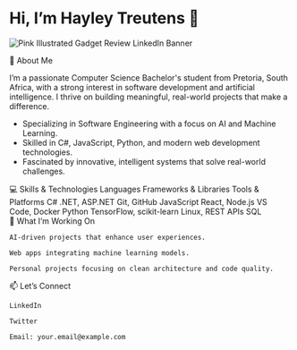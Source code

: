 # Hi, I’m Hayley Treutens 👋
![Pink Illustrated Gadget Review LinkedIn Banner](https://github.com/user-attachments/assets/1a5e384b-a14c-4947-86d4-e17d50a89807)

🌸 About Me

I’m a passionate Computer Science Bachelor's student from Pretoria, South Africa, with a strong interest in software development and artificial intelligence. I thrive on building meaningful, real-world projects that make a difference.

   - Specializing in Software Engineering with a focus on AI and Machine Learning.
   - Skilled in C#, JavaScript, Python, and modern web development technologies.
   - Fascinated by innovative, intelligent systems that solve real-world challenges.

💻 Skills & Technologies
Languages	Frameworks & Libraries	Tools & Platforms
C#	.NET, ASP.NET	Git, GitHub
JavaScript	React, Node.js	VS Code, Docker
Python	TensorFlow, scikit-learn	Linux, REST APIs
SQL		
🌟 What I’m Working On

    AI-driven projects that enhance user experiences.

    Web apps integrating machine learning models.

    Personal projects focusing on clean architecture and code quality.

📫 Let’s Connect

    LinkedIn

    Twitter

    Email: your.email@example.com
